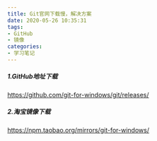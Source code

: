 ```yaml
---
title: Git官网下载慢，解决方案
date: 2020-05-26 10:35:31
tags:
- GitHub
- 镜像
categories:
- 学习笔记
---
```

##### 1.GitHub地址下载

https://github.com/git-for-windows/git/releases/

##### 2.淘宝镜像下载

https://npm.taobao.org/mirrors/git-for-windows/
<!--more-->
